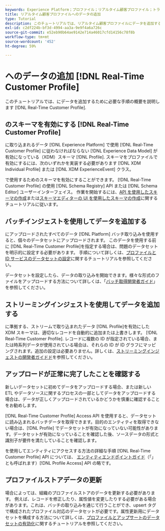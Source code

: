 ```yaml
---
keywords: Experience Platform；プロファイル；リアルタイム顧客プロファイル；トラブルシューティング；API；プロファイルの有効化；プロファイルの有効化
title: リアルタイム顧客プロファイルへのデータの追加
type: Tutorial
description: このチュートリアルでは、リアルタイム顧客プロファイルにデータを追加するために必要な手順の概要を説明します。
exl-id: c2df224b-bf3d-4994-aa3a-9e9f4a6a726c
source-git-commit: e52eb90b64ae9142e714a46017cfd14156c78f8b
workflow-type: tm+mt
source-wordcount: '452'
ht-degree: 59%

---
```



# へのデータの追加 [!DNL Real-Time Customer Profile]

このチュートリアルでは、にデータを追加するために必要な手順の概要を説明します [!DNL Real-Time Customer Profile].

## のスキーマを有効にする [!DNL Real-Time Customer Profile]

に取り込まれるデータ [!DNL Experience Platform] で使用 [!DNL Real-Time Customer Profile] に従わなければならない [!DNL Experience Data Model] が有効になっている（XDM）スキーマ [!DNL Profile]. スキーマをプロファイルで有効にするには、次のいずれかを実装する必要があります [!DNL XDM Individual Profile] または [!DNL XDM ExperienceEvent] クラス。

で使用するためのスキーマを有効にすることができます。 [!DNL Real-Time Customer Profile] の使用 [!DNL Schema Registry] API または [!DNL Schema Editor] ユーザーインターフェイス。 作業を開始するには、[API を使用したスキーマの作成](../../xdm/tutorials/create-schema-api.md)または[スキーマエディターの UI を使用したスキーマの作成](../../xdm/tutorials/create-schema-ui.md)に関するチュートリアルに従います。

## バッチインジェストを使用してデータを追加する

にアップロードされたすべてのデータ [!DNL Platform] バッチ取り込みを使用すると、個々のデータセットにアップロードされます。 このデータを使用する前に [!DNL Real-Time Customer Profile]を指定する場合は、問題のデータセットを明示的に設定する必要があります。 手順について詳しくは、[プロファイルと ID サービスのデータセットの設定](dataset-configuration.md)に関するチュートリアルを参照してください。

データセットを設定したら、データの取り込みを開始できます。様々な形式のファイルをアップロードする方法について詳しくは、「[バッチ取得開発者ガイド](../../ingestion/batch-ingestion/api-overview.md)」を参照してください。

## ストリーミングインジェストを使用してデータを追加する

に準拠する、ストリームで取り込まれたデータ [!DNL Profile]を有効にした XDM スキーマは、適切なレコードを自動的に追加または上書きします。 [!DNL Real-Time Customer Profile]. レコードに複数の ID が指定されている場合、または時系列データが使用されている場合は、それらの ID が ID グラフにマッピングされます。追加の設定は必要ありません。詳しくは、[ストリーミングインジェストの開発者ガイドド](../../ingestion/tutorials/streaming-record-data.md)を参照してください。

## アップロードが正常に完了したことを確認する

新しいデータセットに初めてデータをアップロードする場合、または新しい ETL やデータソースに関するプロセスの一部としてデータをアップロードする場合は、データが正しくアップロードされているかどうかを慎重に確認することをお勧めします。

[!DNL Real-Time Customer Profile] Access API を使用すると、データセットに読み込まれるバッチデータを取得できます。目的のエンティティを取得できない場合は、[!DNL Profile] でデータセットが有効になっていない可能性があります。データセットが有効になっていることを確認した後、ソースデータの形式と識別子が要件を満たしていることを確認します。

を使用してエンティティにアクセスする方法の詳細な手順 [!DNL Real-Time Customer Profile] API については、 [エンティティエンドポイントガイド](../api/entities.md)（「」とも呼ばれます）[!DNL Profile Access] API の略です。

## プロファイルストアデータの更新

場合によっては、組織のプロファイルストアのデータを更新する必要があります。 例えば、レコードを修正したり、属性値を変更したりする必要がある場合があります。これは、バッチの取り込みを通じて行うことができ、upsert タグで構成されたプロファイル対応のデータセットが必要です。属性更新用にデータセットを構成する方法について詳しくは、[プロファイルとアップサートのデータセットの有効化](../../catalog/datasets/enable-upsert.md)に関するチュートリアルを参照してください。
